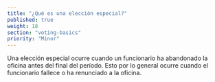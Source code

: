 ```yaml
---
title: "¿Qué es una elección especial?"
published: true
weight: 18
section: "voting-basics"
priority: "Minor"
---
```


Una elección especial ocurre cuando un funcionario ha abandonado la oficina antes del final del período. Esto por lo general ocurre cuando el funcionario fallece o ha renunciado a la oficina.
